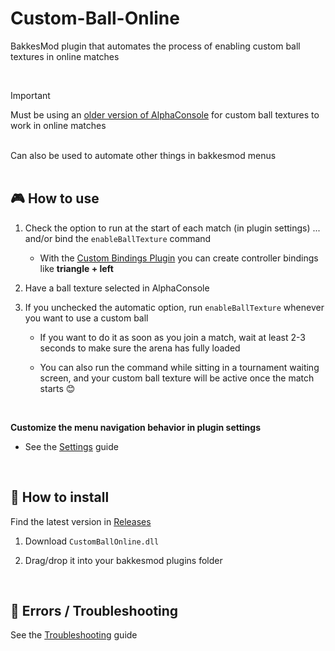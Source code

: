 # Custom-Ball-Online
BakkesMod plugin that automates the process of enabling custom ball textures in online matches

<br>

>[!IMPORTANT]
>Must be using an [older version of AlphaConsole](./AC%20stuff/AlphaConsole.md) for custom ball textures to work in online matches

<br>
Can also be used to automate other things in bakkesmod menus
<br>
<br>

## 🎮 How to use

1. Check the option to run at the start of each match (in plugin settings) ... and/or bind the `enableBallTexture` command
     - With the [Custom Bindings Plugin](https://bakkesplugins.com/plugins/view/228) you can create controller bindings like **triangle + left**

2. Have a ball texture selected in AlphaConsole
   
3. If you unchecked the automatic option, run `enableBallTexture` whenever you want to use a custom ball 
    - If you want to do it as soon as you join a match, wait at least 2-3 seconds to make sure the arena has fully loaded
      
    - You can also run the command while sitting in a tournament waiting screen, and your custom ball texture will be active once the match starts 😊

<br>

**Customize the menu navigation behavior in plugin settings**
  - See the [Settings](./docs/Settings.md) guide
<br>

## 🔧 How to install

Find the latest version in [Releases](https://github.com/smallest-cock/Custom-Ball-Online/releases)

1. Download `CustomBallOnline.dll`

2. Drag/drop it into your bakkesmod plugins folder


<br>

## 🚧 Errors / Troubleshooting

See the [Troubleshooting](./docs/Troubleshooting.md) guide